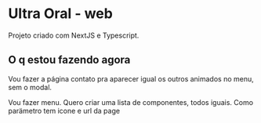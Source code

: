 # Ultra Oral - web

Projeto criado com NextJS e Typescript.

## O q estou fazendo agora

Vou fazer a página contato pra aparecer igual os outros animados no menu, sem o modal.

Vou fazer menu. Quero criar uma lista de componentes, todos iguais. Como parämetro tem icone e url da page

